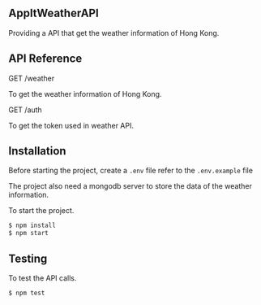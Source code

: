 ## AppItWeatherAPI

Providing a API that get the weather information of Hong Kong.

## API Reference

GET /weather

To get the weather information of Hong Kong.

GET /auth

To get the token used in weather API.

## Installation

Before starting the project, create a `.env` file refer to the `.env.example` file

The project also need a mongodb server to store the data of the weather information.

To start the project.

```bash
$ npm install
$ npm start
```

## Testing

To test the API calls.

```bash
$ npm test
```
